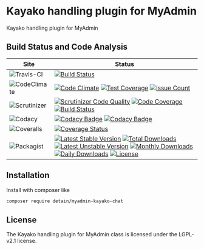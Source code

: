 # Kayako handling plugin for MyAdmin

Kayako handling plugin for MyAdmin

## Build Status and Code Analysis

Site          | Status
--------------|---------------------------
![Travis-CI](http://i.is.cc/storage/GYd75qN.png "Travis-CI")     | [![Build Status](https://travis-ci.org/detain/myadmin-kayako-chat.svg?branch=master)](https://travis-ci.org/detain/myadmin-kayako-chat)
![CodeClimate](http://i.is.cc/storage/GYlageh.png "CodeClimate")  | [![Code Climate](https://codeclimate.com/github/detain/myadmin-kayako-chat/badges/gpa.svg)](https://codeclimate.com/github/detain/myadmin-kayako-chat) [![Test Coverage](https://codeclimate.com/github/detain/myadmin-kayako-chat/badges/coverage.svg)](https://codeclimate.com/github/detain/myadmin-kayako-chat/coverage) [![Issue Count](https://codeclimate.com/github/detain/myadmin-kayako-chat/badges/issue_count.svg)](https://codeclimate.com/github/detain/myadmin-kayako-chat)
![Scrutinizer](http://i.is.cc/storage/GYeUnux.png "Scrutinizer")   | [![Scrutinizer Code Quality](https://scrutinizer-ci.com/g/myadmin-plugins/kayako-chat/badges/quality-score.png?b=master)](https://scrutinizer-ci.com/g/myadmin-plugins/kayako-chat/?branch=master) [![Code Coverage](https://scrutinizer-ci.com/g/myadmin-plugins/kayako-chat/badges/coverage.png?b=master)](https://scrutinizer-ci.com/g/myadmin-plugins/kayako-chat/?branch=master) [![Build Status](https://scrutinizer-ci.com/g/myadmin-plugins/kayako-chat/badges/build.png?b=master)](https://scrutinizer-ci.com/g/myadmin-plugins/kayako-chat/build-status/master)
![Codacy](http://i.is.cc/storage/GYi66Cx.png "Codacy")        | [![Codacy Badge](https://api.codacy.com/project/badge/Grade/226251fc068f4fd5b4b4ef9a40011d06)](https://www.codacy.com/app/detain/myadmin-kayako-chat) [![Codacy Badge](https://api.codacy.com/project/badge/Coverage/25fa74eb74c947bf969602fcfe87e349)](https://www.codacy.com/app/detain/myadmin-kayako-chat?utm_source=github.com&utm_medium=referral&utm_content=detain/myadmin-kayako-chat&utm_campaign=Badge_Coverage)
![Coveralls](http://i.is.cc/storage/GYjNSim.png "Coveralls")    | [![Coverage Status](https://coveralls.io/repos/github/detain/db_abstraction/badge.svg?branch=master)](https://coveralls.io/github/detain/myadmin-kayako-chat?branch=master)
![Packagist](http://i.is.cc/storage/GYacBEX.png "Packagist")     | [![Latest Stable Version](https://poser.pugx.org/detain/myadmin-kayako-chat/version)](https://packagist.org/packages/detain/myadmin-kayako-chat) [![Total Downloads](https://poser.pugx.org/detain/myadmin-kayako-chat/downloads)](https://packagist.org/packages/detain/myadmin-kayako-chat) [![Latest Unstable Version](https://poser.pugx.org/detain/myadmin-kayako-chat/v/unstable)](//packagist.org/packages/detain/myadmin-kayako-chat) [![Monthly Downloads](https://poser.pugx.org/detain/myadmin-kayako-chat/d/monthly)](https://packagist.org/packages/detain/myadmin-kayako-chat) [![Daily Downloads](https://poser.pugx.org/detain/myadmin-kayako-chat/d/daily)](https://packagist.org/packages/detain/myadmin-kayako-chat) [![License](https://poser.pugx.org/detain/myadmin-kayako-chat/license)](https://packagist.org/packages/detain/myadmin-kayako-chat)


## Installation

Install with composer like

```sh
composer require detain/myadmin-kayako-chat
```

## License

The Kayako handling plugin for MyAdmin class is licensed under the LGPL-v2.1 license.

